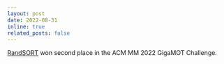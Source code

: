```yaml
---
layout: post
date: 2022-08-31
inline: true
related_posts: false
---
```


[RandSORT](https://www.gigavision.cn/track/track?nav=Tracking&type=nav&t=1720670797837) won second place in the ACM MM 2022 GigaMOT Challenge.
